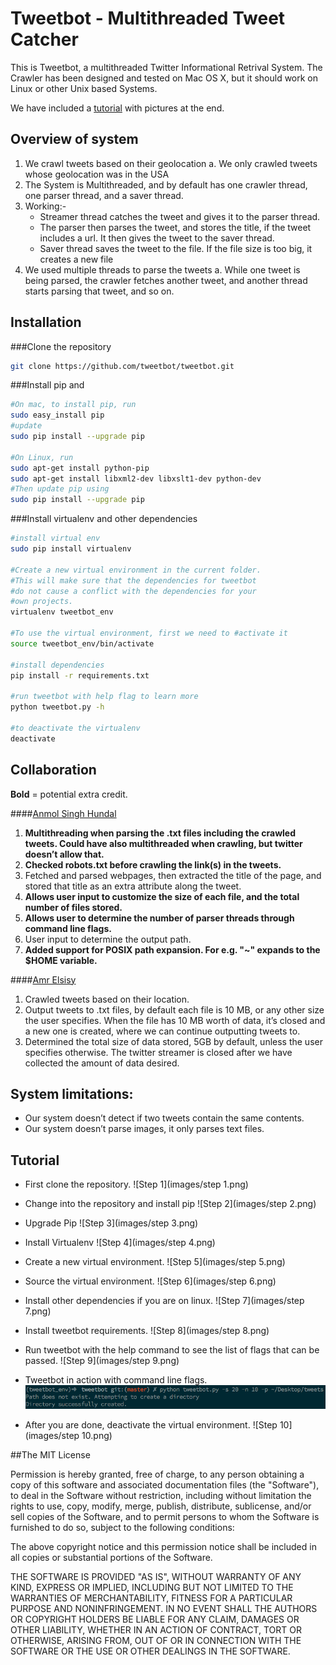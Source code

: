 Tweetbot - Multithreaded Tweet Catcher
===========================================

This is Tweetbot, a multithreaded Twitter Informational Retrival System. The Crawler has been designed and tested on Mac OS X, but it should work on Linux or other Unix based Systems.

We have included a [tutorial](#tutorial) with pictures at the end.

Overview of system
------------------
1.	We crawl tweets based on their geolocation
a.	We only crawled tweets whose geolocation was in the USA
2. The System is Multithreaded, and by default has one crawler thread, one parser thread, and a saver thread.
3. Working:-
	-	Streamer thread catches the tweet and gives it to the parser thread.
	-	The parser then parses the tweet, and stores the title, if the tweet includes a url. It then gives the tweet to the saver thread.
	-	Saver thread saves the tweet to the file. If the file size is too big, it creates a new file
4.	We used multiple threads to parse the tweets
a.	While one tweet is being parsed, the crawler fetches another tweet, and another thread starts parsing that tweet, and so on.

Installation
------------

###Clone the repository
```bash
git clone https://github.com/tweetbot/tweetbot.git
```

###Install pip and

```bash
#On mac, to install pip, run
sudo easy_install pip
#update
sudo pip install --upgrade pip

#On Linux, run
sudo apt-get install python-pip
sudo apt-get install libxml2-dev libxslt1-dev python-dev
#Then update pip using
sudo pip install --upgrade pip
```
###Install virtualenv and other dependencies

```bash
#install virtual env
sudo pip install virtualenv

#Create a new virtual environment in the current folder.
#This will make sure that the dependencies for tweetbot 
#do not cause a conflict with the dependencies for your
#own projects. 
virtualenv tweetbot_env

#To use the virtual environment, first we need to #activate it
source tweetbot_env/bin/activate

#install dependencies
pip install -r requirements.txt

#run tweetbot with help flag to learn more
python tweetbot.py -h

#to deactivate the virtualenv
deactivate
```

Collaboration
-------------

**Bold** = potential extra credit.

####[Anmol Singh Hundal](hundal.me)
1.	**Multithreading when parsing the .txt files including the crawled tweets. Could have also multithreaded when crawling, but twitter doesn’t allow that.**
2.	**Checked robots.txt before crawling the link(s) in the tweets.**
3.	Fetched and parsed webpages, then extracted the title of the page, and stored that title as an extra attribute along the tweet.
4.	**Allows user input to customize the size of each file, and the total number of files stored.**
5.	**Allows user to determine the number of parser threads through command line flags.**
6.	User input to determine the output path.
7. **Added support for POSIX path expansion. For e.g. "~" expands to the $HOME variable.**

####[Amr Elsisy](https://github.com/amrelsisy)
1.	Crawled tweets based on their location.
2.	Output tweets to .txt files, by default each file is 10 MB, or any other size the user specifies. When the file has 10 MB worth of data, it’s closed and a new one is created, where we can continue outputting tweets to. 
3.	Determined the total size of data stored, 5GB by default, unless the user specifies otherwise. The twitter streamer is closed after we have collected the amount of data desired. 

System limitations:
------------------
-	Our system doesn’t detect if two tweets contain the same contents.
-	Our system doesn’t parse images, it only parses text files.

Tutorial<a name="tutorial"></a>
--------
-	First clone the repository.
![Step 1](images/step 1.png)

-	Change into the repository and install pip
![Step 2](images/step 2.png)

-	Upgrade Pip
![Step 3](images/step 3.png)

-	Install Virtualenv
![Step 4](images/step 4.png)

-	Create a new virtual environment.
![Step 5](images/step 5.png)

-	Source the virtual environment.
![Step 6](images/step 6.png)

-	Install other dependencies if you are on linux.
![Step 7](images/step 7.png)

-	Install tweetbot requirements.
![Step 8](images/step 8.png)

-	Run tweetbot with the help command to see the list of flags that can be passed.
![Step 9](images/step 9.png)

-	Tweetbot in action with command line flags.
![Step 10](images/allflags.png)

-	After you are done, deactivate the virtual environment.
![Step 10](images/step 10.png)




##The MIT License

Permission is hereby granted, free of charge, to any person obtaining a copy
of this software and associated documentation files (the "Software"), to deal
in the Software without restriction, including without limitation the rights
to use, copy, modify, merge, publish, distribute, sublicense, and/or sell
copies of the Software, and to permit persons to whom the Software is
furnished to do so, subject to the following conditions:

The above copyright notice and this permission notice shall be included in
all copies or substantial portions of the Software.

THE SOFTWARE IS PROVIDED "AS IS", WITHOUT WARRANTY OF ANY KIND, EXPRESS OR
IMPLIED, INCLUDING BUT NOT LIMITED TO THE WARRANTIES OF MERCHANTABILITY,
FITNESS FOR A PARTICULAR PURPOSE AND NONINFRINGEMENT. IN NO EVENT SHALL THE
AUTHORS OR COPYRIGHT HOLDERS BE LIABLE FOR ANY CLAIM, DAMAGES OR OTHER
LIABILITY, WHETHER IN AN ACTION OF CONTRACT, TORT OR OTHERWISE, ARISING FROM,
OUT OF OR IN CONNECTION WITH THE SOFTWARE OR THE USE OR OTHER DEALINGS IN
THE SOFTWARE.